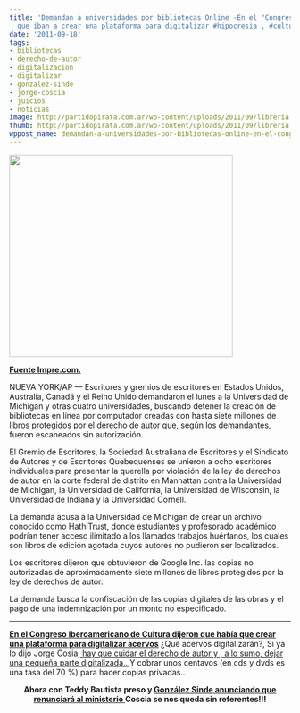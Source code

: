 ```yaml
---
title: 'Demandan a universidades por bibliotecas Online -En el "Congreso" dijeron
  que iban a crear una plataforma para digitalizar #hipocresia , #culturas2011'
date: '2011-09-18'
tags:
- bibliotecas
- derecho-de-autor
- digitalizacion
- digitalizar
- gonzalez-sinde
- jorge-coscia
- juicios
- noticias
image: http://partidopirata.com.ar/wp-content/uploads/2011/09/libreria.jpg
thumb: http://partidopirata.com.ar/wp-content/uploads/2011/09/libreria.jpg
wppost_name: demandan-a-universidades-por-bibliotecas-online-en-el-congreso-dijeron-que-iban-a-crear-una-plataforma-para-digitalizar-hipocresia-culturas2011
---
```


<a href="http://partidopirata.com.ar/wp-content/uploads/2011/09/libreria.jpg"><img class="aligncenter size-full wp-image-1844" title="libreria" src="http://partidopirata.com.ar/wp-content/uploads/2011/09/libreria.jpg" alt="" width="400" height="362" /></a>

<strong><a href="http://www.impre.com/rumbo/casa_y_familia/2011/9/14/demandan-a-universidades-por-b-272090-1.html" target="_blank">Fuente Impre.com.</a></strong>

NUEVA YORK/AP — Escritores y gremios de escritores en Estados Unidos, Australia, Canadá y el Reino Unido demandaron el lunes a la Universidad de Michigan y otras cuatro universidades, buscando detener la creación de bibliotecas en línea por computador creadas con hasta siete millones de libros protegidos por el derecho de autor que, según los demandantes, fueron escaneados sin autorización.

El Gremio de Escritores, la Sociedad Australiana de Escritores y el Sindicato de Autores y de Escritores Quebequenses se unieron a ocho escritores individuales para presentar la querella por violación de la ley de derechos de autor en la corte federal de distrito en Manhattan contra la Universidad de Michigan, la Universidad de California, la Universidad de Wisconsin, la Universidad de Indiana y la Universidad Cornell.

La demanda acusa a la Universidad de Michigan de crear un archivo conocido como HathiTrust, donde estudiantes y profesorado académico podrían tener acceso ilimitado a los llamados trabajos huérfanos, los cuales son libros de edición agotada cuyos autores no pudieron ser localizados.

Los escritores dijeron que obtuvieron de Google Inc. las copias no autorizadas de aproximadamente siete millones de libros protegidos por la ley de derechos de autor.

La demanda busca la confiscación de las copias digitales de las obras y el pago de una indemnización por un monto no especificado.

<hr />

<strong><a href="http://partidopirata.com.ar/1826/noticias-del-congreso-%C2%BFhipocresia-vamos-al-contracongreso-culturas2011">En el Congreso Iberoamericano de Cultura dijeron que había que crear una plataforma para digitalizar acervos</a></strong>
¿Qué acervos digitalizarán?, Si ya lo dijo Jorge Cosia,<a href="http://www.ivoox.com/jorge-coscia-secretario-cultura-hablando-sobre-derecho-autor-audios-mp3_rf_635554_1.html" target="_blank"> hay que cuidar el derecho de autor y , a lo sumo, dejar una pequeña parte digitalizada...</a>Y cobrar unos centavos (en cds y dvds es una tasa del 70 %) para hacer copias privadas..
<p style="text-align: center;"><strong>Ahora con Teddy Bautista preso y <a href="http://www.elpais.com/articulo/cultura/Gonzalez-Sinde/dejara/politica/20-N/elpepucul/20110917elpepucul_2/Tes" target="_blank">González Sinde anunciando que renunciará al ministerio </a>Coscia se nos queda sin referentes!!!</strong></p>
